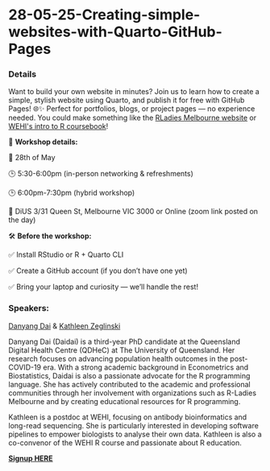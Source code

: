 # 28-05-25-Creating-simple-websites-with-Quarto-GitHub-Pages

### Details

Want to build your own website in minutes? Join us to learn how to create a simple, stylish website using Quarto, and publish it for free with GitHub Pages! 🌐✨
Perfect for portfolios, blogs, or project pages — no experience needed. You could make something like the [RLadies Melbourne website](https://r-ladiesmelbourne.github.io/) or [WEHI's intro to R coursebook](https://kzeglinski.github.io/new_wehi_r_course/)!

📝 **Workshop details:**

📅 28th of May

🕒 5:30-6:00pm (in-person networking & refreshments)

🕒 6:00pm-7:30pm (hybrid workshop)

📍 DiUS 3/31 Queen St, Melbourne VIC 3000 or Online (zoom link posted on the day)

🛠 **Before the workshop:**

✅ Install RStudio or R + Quarto CLI

✅ Create a GitHub account (if you don’t have one yet)

✅ Bring your laptop and curiosity — we’ll handle the rest!

### Speakers:

[Danyang Dai](https://github.com/DanyangDai) & [Kathleen Zeglinski](https://github.com/kzeglinski)

Danyang Dai (Daidai) is a third-year PhD candidate at the Queensland Digital Health Centre (QDHeC) at The University of Queensland. Her research focuses on advancing population health outcomes in the post-COVID-19 era. With a strong academic background in Econometrics and Biostatistics, Daidai is also a passionate advocate for the R programming language. She has actively contributed to the academic and professional communities through her involvement with organizations such as R-Ladies Melbourne and by creating educational resources for R programming.

Kathleen is a postdoc at WEHI, focusing on antibody bioinformatics and long-read sequencing. She is particularly interested in developing software pipelines to empower biologists to analyse their own data. Kathleen is also a co-convenor of the WEHI R course and passionate about R education.

**[Signup HERE](https://www.meetup.com/en-AU/rladies-melbourne/events/307776181/)**

